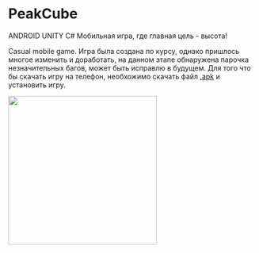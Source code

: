 # PeakCube
ANDROID UNITY C# 
Мобильная игра, где главная цель - высота! 

Casual mobile game.
Игра была создана по курсу, однако пришлось многое изменить и доработать, на данном этапе обнаружена парочка незначительных багов, может быть исправлю в будущем.
Для того что бы скачать игру на телефон, необхожимо скачать файл [.apk](PEAKcubeUpgread.apk) и установить игру.

<img src="https://github.com/a-bit-off/PeakCube/blob/main/photos/pcV.gif" width="300" />


 
